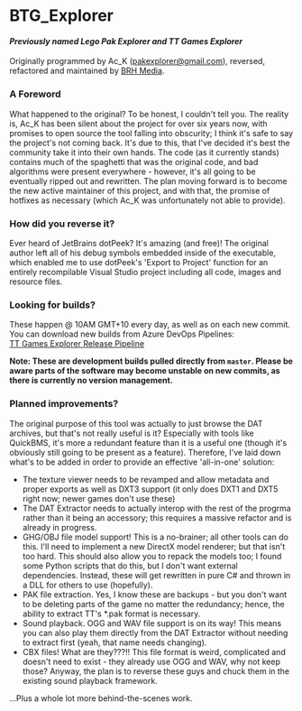 # BTG_Explorer
#### *Previously named Lego Pak Explorer and TT Games Explorer*
Originally programmed by Ac_K (pakexplorer@gmail.com), reversed, refactored and maintained by [BRH Media](https://github.com/BRH-Media/Lego_Pak_Explorer).

### A Foreword
What happened to the original? To be honest, I couldn't tell you. The reality is, Ac_K has been silent about the project for over six years now, with promises to open source the tool falling into obscurity; I think it's safe to say the project's not coming back. It's due to this, that I've decided it's best the community take it into their own hands. The code (as it currently stands) contains much of the spaghetti that was the original code, and bad algorithms were present everywhere - however, it's all going to be eventually ripped out and rewritten. The plan moving forward is to become the new active maintainer of this project, and with that, the promise of hotfixes as necessary (which Ac_K was unfortunately not able to provide).

### How did you reverse it?
Ever heard of JetBrains dotPeek? It's amazing (and free)! The original author left all of his debug symbols embedded inside of the executable, which enabled me to use dotPeek's 'Export to Project' function for an entirely recompilable Visual Studio project including all code, images and resource files.

### Looking for builds?
These happen @ 10AM GMT+10 every day, as well as on each new commit. You can download new builds from Azure DevOps Pipelines:<br />
[TT Games Explorer Release Pipeline](https://dev.azure.com/brhmedia/TT%20Games%20Explorer/_build)

**Note: These are development builds pulled directly from `master`. Please be aware parts of the software may become unstable on new commits, as there is currently no version management.**

### Planned improvements?
The original purpose of this tool was actually to just browse the DAT archives, but that's not really useful is it? Especially with tools like QuickBMS, it's more a redundant feature than it is a useful one (though it's obviously still going to be present as a feature). Therefore, I've laid down what's to be added in order to provide an effective 'all-in-one' solution:
- The texture viewer needs to be revamped and allow metadata and proper exports as well as DXT3 support (it only does DXT1 and DXT5 right now; newer games don't use these)
- The DAT Extractor needs to actually interop with the rest of the progrma rather than it being an accessory; this requires a massive refactor and is already in progress.
- GHG/OBJ file model support! This is a no-brainer; all other tools can do this. I'll need to implement a new DirectX model renderer; but that isn't too hard. This should also allow you to repack the models too; I found some Python scripts that do this, but I don't want external dependencies. Instead, these will get rewritten in pure C# and thrown in a DLL for others to use (hopefully).
- PAK file extraction. Yes, I know these are backups - but you don't want to be deleting parts of the game no matter the redundancy; hence, the ability to extract TT's \*.pak format is necessary.
- Sound playback. OGG and WAV file support is on its way! This means you can also play them directly from the DAT Extractor without needing to extract first (yeah, that name needs changing).
- CBX files! What are they???!! This file format is weird, complicated and doesn't need to exist - they already use OGG and WAV, why not keep those? Anyway, the plan is to reverse these guys and chuck them in the existing sound playback framework.

...Plus a whole lot more behind-the-scenes work.
